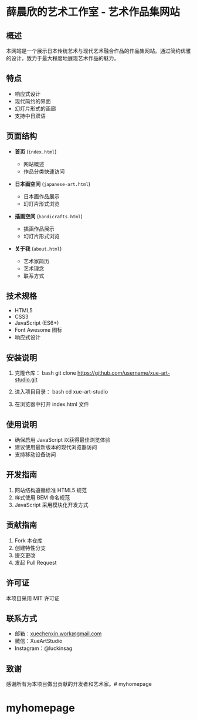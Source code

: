 # 薛晨欣的艺术工作室 - 艺术作品集网站

## 概述
本网站是一个展示日本传统艺术与现代艺术融合作品的作品集网站。通过简约优雅的设计，致力于最大程度地展现艺术作品的魅力。

## 特点
- 响应式设计
- 现代简约的界面
- 幻灯片形式的画廊
- 支持中日双语

## 页面结构
- **首页** (`index.html`)
  - 网站概述
  - 作品分类快速访问
  
- **日本画空间** (`japanese-art.html`)
  - 日本画作品展示
  - 幻灯片形式浏览
  
- **插画空间** (`handicrafts.html`)
  - 插画作品展示
  - 幻灯片形式浏览
  
- **关于我** (`about.html`)
  - 艺术家简历
  - 艺术理念
  - 联系方式

## 技术规格
- HTML5
- CSS3
- JavaScript (ES6+)
- Font Awesome 图标
- 响应式设计

## 安装说明
1. 克隆仓库：
bash
git clone https://github.com/username/xue-art-studio.git
2. 进入项目目录：
bash
cd xue-art-studio

3. 在浏览器中打开 index.html 文件

## 使用说明
- 确保启用 JavaScript 以获得最佳浏览体验
- 建议使用最新版本的现代浏览器访问
- 支持移动设备访问

## 开发指南
1. 网站结构遵循标准 HTML5 规范
2. 样式使用 BEM 命名规范
3. JavaScript 采用模块化开发方式

## 贡献指南
1. Fork 本仓库
2. 创建特性分支
3. 提交更改
4. 发起 Pull Request

## 许可证
本项目采用 MIT 许可证

## 联系方式
- 邮箱：xuechenxin.work@gmail.com
- 微信：XueArtStudio
- Instagram：@luckinsag

## 致谢
感谢所有为本项目做出贡献的开发者和艺术家。# myhomepage
# myhomepage

